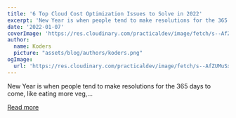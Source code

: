 ```yaml
---
title: '6 Top Cloud Cost Optimization Issues to Solve in 2022'
excerpt: 'New Year is when people tend to make resolutions for the 365 days to come, like eating more veg,...'
date: '2022-01-07'
coverImage: 'https://res.cloudinary.com/practicaldev/image/fetch/s--AfZUMuSx--/c_imagga_scale,f_auto,fl_progressive,h_420,q_auto,w_1000/https://dev-to-uploads.s3.amazonaws.com/uploads/articles/y00t256e8rpl29zhm753.jpeg'
author:
  name: Koders
  picture: "assets/blog/authors/koders.png"
ogImage:
  url: 'https://res.cloudinary.com/practicaldev/image/fetch/s--AfZUMuSx--/c_imagga_scale,f_auto,fl_progressive,h_420,q_auto,w_1000/https://dev-to-uploads.s3.amazonaws.com/uploads/articles/y00t256e8rpl29zhm753.jpeg'
---
```


New Year is when people tend to make resolutions for the 365 days to come, like eating more veg,...

[Read more](https://dev.to/castai/6-top-cloud-cost-optimization-issues-to-solve-in-2022-31h)

